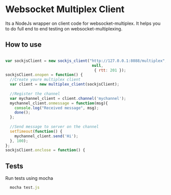 # Websocket Multiplex Client

Its a NodeJs wrapper on client code for websocket-multiplex.  It helps you to do full end to end testing on websocket-multiplexing.
## How to use

```js

var sockjsClient = new sockjs_client("http://127.0.0.1:8088/multiplex", 
                                      null, 
                                       { rtt: 201 });
sockjsClient.onopen = function() {
  //Create youre multiplex client
  var client = new multiplex_client(sockjsClient);
  
  //Register the channel
  var mychannel_client = client.channel('mychannel');
  mychannel_client.onmessage = function(msg){
    console.log("Received message", msg);
    done();
  };
  
  //Send message to server on the channel
  setTimeout(function() {
    mychannel_client.send('Hi'); 
  }, 100);
};
sockjsClient.onclose = function() {

```

## Tests

Run tests using mocha

```js
  mocha test.js

```
